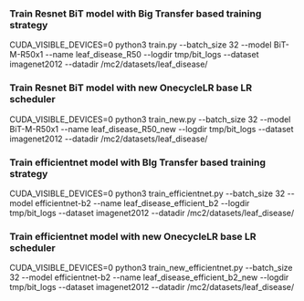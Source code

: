 ### Train Resnet BiT model with Big Transfer based training strategy #########
CUDA_VISIBLE_DEVICES=0 python3 train.py --batch_size 32 --model BiT-M-R50x1 --name leaf_disease_R50 --logdir tmp/bit_logs --dataset imagenet2012 --datadir /mc2/datasets/leaf_disease/

### Train Resnet BiT model  with new OnecycleLR base LR scheduler #########
CUDA_VISIBLE_DEVICES=0 python3 train_new.py --batch_size 32 --model BiT-M-R50x1 --name leaf_disease_R50_new --logdir tmp/bit_logs --dataset imagenet2012 --datadir /mc2/datasets/leaf_disease/



### Train efficientnet model with BIg Transfer based training strategy #########
CUDA_VISIBLE_DEVICES=0 python3 train_efficientnet.py --batch_size 32 --model efficientnet-b2 --name leaf_disease_efficient_b2 --logdir tmp/bit_logs --dataset imagenet2012 --datadir /mc2/datasets/leaf_disease/

### Train efficientnet model with new OnecycleLR base LR scheduler #########
CUDA_VISIBLE_DEVICES=0 python3 train_new_efficientnet.py --batch_size 32 --model efficientnet-b2 --name leaf_disease_efficient_b2_new --logdir tmp/bit_logs --dataset imagenet2012 --datadir /mc2/datasets/leaf_disease/
